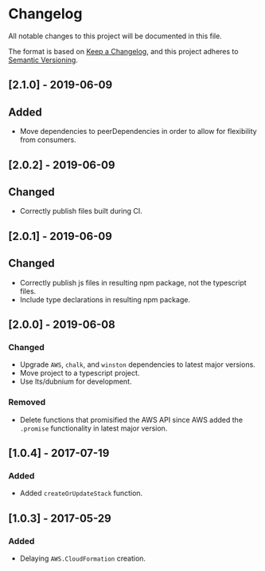 # Changelog
All notable changes to this project will be documented in this file.

The format is based on [Keep a Changelog](https://keepachangelog.com/en/1.0.0/),
and this project adheres to [Semantic Versioning](https://semver.org/spec/v2.0.0.html).

## [2.1.0] - 2019-06-09
## Added
- Move dependencies to peerDependencies in order to allow for flexibility from consumers.

## [2.0.2] - 2019-06-09
## Changed
- Correctly publish files built during CI.

## [2.0.1] - 2019-06-09
## Changed
- Correctly publish js files in resulting npm package, not the typescript files.
- Include type declarations in resulting npm package.

## [2.0.0] - 2019-06-08
### Changed
- Upgrade `AWS`, `chalk`, and `winston` dependencies to latest major versions.
- Move project to a typescript project.
- Use lts/dubnium for development.

### Removed
- Delete functions that promisified the AWS API since AWS added the `.promise` functionality in latest major version.

## [1.0.4] - 2017-07-19
### Added
- Added `createOrUpdateStack` function.

## [1.0.3] - 2017-05-29
### Added
- Delaying `AWS.CloudFormation` creation.
